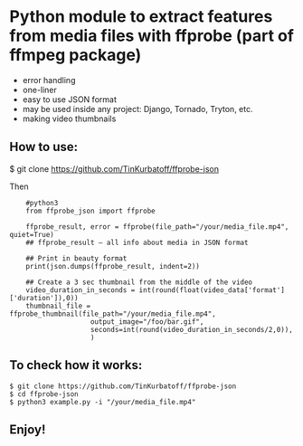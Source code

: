 # Python module to extract features from media files with ffprobe (part of ffmpeg package)

- error handling
- one-liner
- easy to use JSON format
- may be used inside any project: Django, Tornado, Tryton, etc.
- making video thumbnails

## How to use:

$ git clone https://github.com/TinKurbatoff/ffprobe-json

Then
```
    #python3
    from ffprobe_json import ffprobe

    ffprobe_result, error = ffprobe(file_path="/your/media_file.mp4", quiet=True)
    ## ffprobe_result — all info about media in JSON format

    ## Print in beauty format
    print(json.dumps(ffprobe_result, indent=2)) 
    
    ## Create a 3 sec thumbnail from the middle of the video
    video_duration_in_seconds = int(round(float(video_data['format']['duration']),0))
    thumbnail_file = ffprobe_thumbnail(file_path="/your/media_file.mp4", 
                    output_image="/foo/bar.gif",
                    seconds=int(round(video_duration_in_seconds/2,0)),
                    )

```

## To check how it works:

```
$ git clone https://github.com/TinKurbatoff/ffprobe-json
$ cd ffprobe-json
$ python3 example.py -i "/your/media_file.mp4"
```

## Enjoy!
